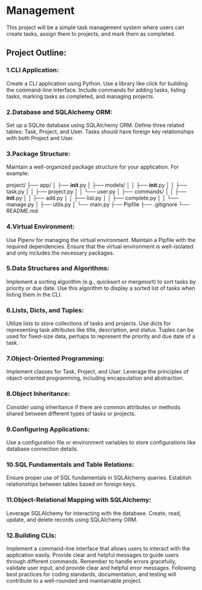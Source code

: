 # Management
This project will be a simple task management system where users can create tasks, assign them to projects, and mark them as completed.

## Project Outline:

### 1.CLI Application:

Create a CLI application using Python.
Use a library like click for building the command-line interface.
Include commands for adding tasks, listing tasks, marking tasks as completed, and managing projects.

### 2.Database and SQLAlchemy ORM:

Set up a SQLite database using SQLAlchemy ORM.
Define three related tables: Task, Project, and User.
Tasks should have foreign key relationships with both Project and User.

### 3.Package Structure:

Maintain a well-organized package structure for your application.
For example:

project/
├── app/
│   ├── __init__.py
│   ├── models/
│   │   ├── __init__.py
│   │   ├── task.py
│   │   ├── project.py
│   │   └── user.py
│   ├── commands/
│   │   ├── __init__.py
│   │   ├── add.py
│   │   ├── list.py
│   │   ├── complete.py
│   │   └── manage.py
│   ├── utils.py
│   └── main.py
├── Pipfile
├── .gitignore
└── README.md

### 4.Virtual Environment:

Use Pipenv for managing the virtual environment.
Maintain a Pipfile with the required dependencies.
Ensure that the virtual environment is well-isolated and only includes the necessary packages.

### 5.Data Structures and Algorithms:

Implement a sorting algorithm (e.g., quicksort or mergesort) to sort tasks by priority or due date.
Use this algorithm to display a sorted list of tasks when listing them in the CLI.

### 6.Lists, Dicts, and Tuples:

Utilize lists to store collections of tasks and projects.
Use dicts for representing task attributes like title, description, and status.
Tuples can be used for fixed-size data, perhaps to represent the priority and due date of a task.

### 7.Object-Oriented Programming:

Implement classes for Task, Project, and User.
Leverage the principles of object-oriented programming, including encapsulation and abstraction.

### 8.Object Inheritance:

Consider using inheritance if there are common attributes or methods shared between different types of tasks or projects.

### 9.Configuring Applications:

Use a configuration file or environment variables to store configurations like database connection details.

### 10.SQL Fundamentals and Table Relations:

Ensure proper use of SQL fundamentals in SQLAlchemy queries.
Establish relationships between tables based on foreign keys.

### 11.Object-Relational Mapping with SQLAlchemy:

Leverage SQLAlchemy for interacting with the database.
Create, read, update, and delete records using SQLAlchemy ORM.

### 12.Building CLIs:

Implement a command-line interface that allows users to interact with the application easily.
Provide clear and helpful messages to guide users through different commands.
Remember to handle errors gracefully, validate user input, and provide clear and helpful error messages. Following best practices for coding standards, documentation, and testing will contribute to a well-rounded and maintainable project.
